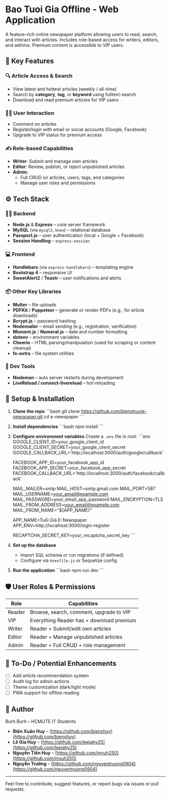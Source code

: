
# Bao Tuoi Gia Offline - Web Application

A feature-rich online newspaper platform allowing users to read, search, and interact with articles. Includes role-based access for writers, editors, and admins. Premium content is accessible to VIP users.

## 🧠 Key Features

### 🔍 Article Access & Search
- View latest and hottest articles (weekly / all-time)
- Search by **category**, **tag**, or **keyword** using fulltext-search
- Download and read premium articles for VIP users

### 🧑‍💬 User Interaction
- Comment on articles
- Register/login with email or social accounts (Google, Facebook)
- Upgrade to VIP status for premium access

### ✍️ Role-based Capabilities
- **Writer**: Submit and manage own articles
- **Editor**: Review, publish, or reject unpublished articles
- **Admin**: 
  - Full CRUD on articles, users, tags, and categories
  - Manage user roles and permissions

## ⚙️ Tech Stack

### 👨‍💻 Backend
- **Node.js** & **Express** – core server framework
- **MySQL** (via `mysql2`, `knex`) – relational database
- **Passport.js** – user authentication (local + Google + Facebook)
- **Session Handling** – `express-session`

### 💻 Frontend
- **Handlebars** (via `express-handlebars`) – templating engine
- **Bootstrap 4** – responsive UI
- **SweetAlert2** / **Toastr** – user notifications and alerts

### 📦 Other Key Libraries
- **Multer** – file uploads
- **PDFKit** / **Puppeteer** – generate or render PDFs (e.g., for article downloads)
- **Bcrypt.js** – password hashing
- **Nodemailer** – email sending (e.g., registration, verification)
- **Moment.js** / **Numeral.js** – date and number formatting
- **dotenv** – environment variables
- **Cheerio** – HTML parsing/manipulation (used for scraping or content cleanup)
- **fs-extra** – file system utilities

### 🔧 Dev Tools
- **Nodemon** – auto server restarts during development
- **LiveReload / connect-livereload** – hot-reloading

## 🧪 Setup & Installation

1. **Clone the repo**
   \`\`\`bash
   git clone https://github.com/bienxhuy/e-newspaper.git
   cd e-newspaper
   \`\`\`

2. **Install dependencies**
   \`\`\`bash
   npm install
   \`\`\`

3. **Configure environment variables**
   Create a `.env` file in root:
   \`\`\`env
   GOOGLE_CLIENT_ID=your_google_client_id
   GOOGLE_CLIENT_SECRET=your_google_client_secret
   GOOGLE_CALLBACK_URL='http://localhost:3000/auth/google/callback'

   FACEBOOK_APP_ID=your_facebook_app_id
   FACEBOOK_APP_SECRET=your_facebook_app_secret
   FACEBOOK_CALLBACK_URL='http://localhost:3000/auth/facebook/callback'

   MAIL_MAILER=smtp
   MAIL_HOST=smtp.gmail.com
   MAIL_PORT=587
   MAIL_USERNAME=your_email@example.com
   MAIL_PASSWORD=your_email_app_password
   MAIL_ENCRYPTION=TLS
   MAIL_FROM_ADDRESS=your_email@example.com
   MAIL_FROM_NAME="${APP_NAME}"

   APP_NAME=Tuổi Già E-Newspaper
   APP_ENV=http://localhost:3000/login-register

   RECAPTCHA_SECRET_KEY=your_recaptcha_secret_key
   \`\`\`

4. **Set up the database**
   - Import SQL schema or run migrations (if defined)
   - Configure via `knexfile.js` or Sequelize config

5. **Run the application**
   \`\`\`bash
   npm run dev
   \`\`\`

## 🛡️ User Roles & Permissions

| Role    | Capabilities                             |
|---------|------------------------------------------|
| Reader  | Browse, search, comment, upgrade to VIP  |
| VIP     | Everything Reader has + download premium |
| Writer  | Reader + Submit/edit own articles        |
| Editor  | Reader + Manage unpublished articles     |
| Admin   | Reader + Full CRUD + role management     |

## 📝 To-Do / Potential Enhancements

- [ ] Add article recommendation system
- [ ] Audit log for admin actions
- [ ] Theme customization (dark/light mode)
- [ ] PWA support for offline reading

## 👤 Author

Burh Burh – HCMUTE IT Students  
- **Biện Xuân Huy** – [https://github.com/bienxhuy](https://github.com/bienxhuy)
- **Lê Gia Huy** – [https://github.com/leejahy25](https://github.com/leejahy25)
- **Nguyễn Tiến Huy** – [https://github.com/myuh250](https://github.com/myuh250)
- **Nguyễn Trường** – [https://github.com/nguyentruong0904](https://github.com/nguyentruong0904)

---

Feel free to contribute, suggest features, or report bugs via issues or pull requests.
